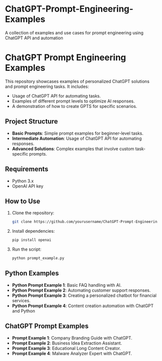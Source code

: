 # ChatGPT-Prompt-Engineering-Examples
A collection of examples and use cases for prompt engineering using ChatGPT API and automation

# ChatGPT Prompt Engineering Examples

This repository showcases examples of personalized ChatGPT solutions and prompt engineering tasks. It includes:
- Usage of ChatGPT API for automating tasks.
- Examples of different prompt levels to optimize AI responses.
- A demonstration of how to create GPTS for specific scenarios.

## Project Structure

- **Basic Prompts**: Simple prompt examples for beginner-level tasks.
- **Intermediate Automation**: Usage of ChatGPT API for automating responses.
- **Advanced Solutions**: Complex examples that involve custom task-specific prompts.

## Requirements
- Python 3.x
- OpenAI API key

## How to Use
1. Clone the repository:
    ```bash
    git clone https://github.com/yourusername/ChatGPT-Prompt-Engineering-Examples.git
    ```
2. Install dependencies:
    ```bash
    pip install openai
    ```
3. Run the script:
    ```bash
    python prompt_example.py
    ```

## Python Examples
- **Python Prompt Example 1**: Basic FAQ handling with AI.
- **Python Prompt Example 2**: Automating customer support responses.
- **Python Prompt Example 3**: Creating a personalized chatbot for financial services.
- **Python Prompt Example 4**: Content creation automation with ChatGPT and Python

## ChatGPT Prompt Examples
- **Prompt Example 1**: Company Branding Guide with ChatGPT.
- **Prompt Example 2**: Business Idea Extraction Assistant.
- **Prompt Example 3**: Educational Long Content Creator.
- **Prompt Example 4**: Malware Analyzer Expert with ChatGPT.
